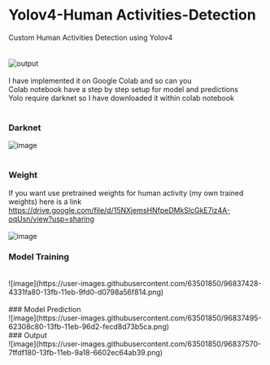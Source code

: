 # Yolov4-Human Activities-Detection
Custom Human Activities Detection using Yolov4</br>
</br></br>
![output](https://user-images.githubusercontent.com/63501850/96836375-be92ac80-13f9-11eb-81e5-d09592be2f78.gif)
</br></br>
I have implemented it on Google Colab and so can you </br>
Colab notebook have a step by step setup for model and predictions</br>
Yolo require darknet so I have downloaded it within colab notebook</br>
</br>
### Darknet
![image](https://user-images.githubusercontent.com/63501850/96834964-b9ccf900-13f7-11eb-9485-b32035c4928c.png)
</br>
</br>
### Weight
If you want use pretrained weights for human activity (my own trained weights) here is a link https://drive.google.com/file/d/15NXjemsHNfpeDMkSlcGkE7iz4A-oqUsn/view?usp=sharing </br>
</br>
![image](https://user-images.githubusercontent.com/63501850/96834880-96a24980-13f7-11eb-9c93-dc621ac2da9a.png)
</br>
### Model Training
</br>
![image](https://user-images.githubusercontent.com/63501850/96837428-4331fa80-13fb-11eb-9fd0-d0798a56f814.png) </br>
</br>
### Model Prediction
</br>
![image](https://user-images.githubusercontent.com/63501850/96837495-62308c80-13fb-11eb-96d2-fecd8d73b5ca.png)
</br>
### Output
</br>
![image](https://user-images.githubusercontent.com/63501850/96837570-7ffdf180-13fb-11eb-9a18-6602ec64ab39.png)
</br>
